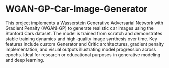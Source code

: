 # WGAN-GP-Car-Image-Generator
This project implements a Wasserstein Generative Adversarial Network with Gradient Penalty (WGAN-GP) to generate realistic car images using the Stanford Cars dataset. The model is trained from scratch and demonstrates stable training dynamics and high-quality image synthesis over time. Key features include custom Generator and Critic architectures, gradient penalty implementation, and visual outputs illustrating model progression across epochs. Ideal for research or educational purposes in generative modeling and deep learning.
